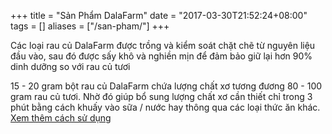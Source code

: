 +++
title = "Sản Phẩm DalaFarm"
date = "2017-03-30T21:52:24+08:00"
tags = []
aliases = ["/san-pham/"]
+++

Các loại rau củ DalaFarm được trồng và kiểm soát chặt chẽ từ nguyên liệu đầu vào, sau đó được sấy khô và nghiền mịn để đảm bảo
giữ lại hơn 90% dinh dưỡng so với rau củ tươi

15 - 20 gram bột rau củ DalaFarm chứa lượng chất xơ tương đương 80 - 100 gram rau củ tươi. Nhờ đó giúp bổ sung lượng chất xơ cần thiết chỉ trong 3 phút bằng cách khuấy vào sữa / nước hay thông qua các loại thức ăn khác. [Xem thêm cách sử dụng](/qa/#cách-sử-dụng-bột-rau-củ-dalafarm-như-thế-nào)

